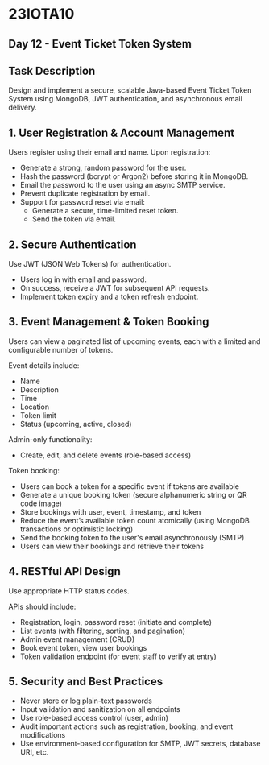 # 23IOTA10

## Day 12 - Event Ticket Token System

## Task Description

Design and implement a secure, scalable Java-based Event Ticket Token System using MongoDB, JWT authentication, and asynchronous email delivery.

## 1. User Registration & Account Management

Users register using their email and name. Upon registration:

- Generate a strong, random password for the user.
- Hash the password (bcrypt or Argon2) before storing it in MongoDB.
- Email the password to the user using an async SMTP service.
- Prevent duplicate registration by email.
- Support for password reset via email:
  - Generate a secure, time-limited reset token.
  - Send the token via email.

## 2. Secure Authentication

Use JWT (JSON Web Tokens) for authentication.

- Users log in with email and password.
- On success, receive a JWT for subsequent API requests.
- Implement token expiry and a token refresh endpoint.

## 3. Event Management & Token Booking

Users can view a paginated list of upcoming events, each with a limited and configurable number of tokens.

Event details include:
- Name
- Description
- Time
- Location
- Token limit
- Status (upcoming, active, closed)

Admin-only functionality:
- Create, edit, and delete events (role-based access)

Token booking:
- Users can book a token for a specific event if tokens are available
- Generate a unique booking token (secure alphanumeric string or QR code image)
- Store bookings with user, event, timestamp, and token
- Reduce the event’s available token count atomically (using MongoDB transactions or optimistic locking)
- Send the booking token to the user's email asynchronously (SMTP)
- Users can view their bookings and retrieve their tokens

## 4. RESTful API Design

Use appropriate HTTP status codes.

APIs should include:
- Registration, login, password reset (initiate and complete)
- List events (with filtering, sorting, and pagination)
- Admin event management (CRUD)
- Book event token, view user bookings
- Token validation endpoint (for event staff to verify at entry)

## 5. Security and Best Practices

- Never store or log plain-text passwords
- Input validation and sanitization on all endpoints
- Use role-based access control (user, admin)
- Audit important actions such as registration, booking, and event modifications
- Use environment-based configuration for SMTP, JWT secrets, database URI, etc.
